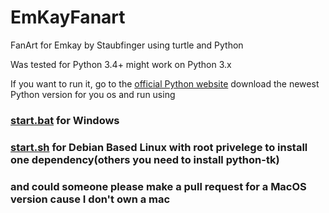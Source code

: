 # EmKayFanart
FanArt for Emkay by Staubfinger using turtle and Python

Was tested for Python 3.4+ might work on Python 3.x

If you want to run it, go to the [official Python website](https://python.org) download the newest Python version for you os and run using

### [start.bat](/start.bat) for Windows
### [start.sh](/start.sh) for Debian Based Linux with root privelege to install one dependency(others you need to install python-tk)
### and could someone please make a pull request for a MacOS version cause I don't own a mac
